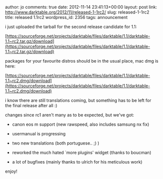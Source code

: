 author: jo
comments: true
date: 2012-11-14 23:41:13+00:00
layout: post
link: http://www.darktable.org/2012/11/released-1-1rc2/
slug: released-1-1rc2
title: released 1.1rc2
wordpress_id: 2356
tags: announcement

i just uploaded the tarball for the second release candidate for 1.1:

[https://sourceforge.net/projects/darktable/files/darktable/1.1/darktable-1.1~rc2.tar.gz/download](https://sourceforge.net/projects/darktable/files/darktable/1.1/darktable-1.1~rc2.tar.gz/download)

packages for your favourite distros should be in the usual place, mac dmg is here:

[https://sourceforge.net/projects/darktable/files/darktable/1.1/darktable-1.1~rc2.dmg/download](https://sourceforge.net/projects/darktable/files/darktable/1.1/darktable-1.1~rc2.dmg/download)

i know there are still translations coming, but something has to be
left for the final release after all :)

changes since rc1 aren't many as to be expected, but we've got:



	
  * canon eos m support (new rawspeed, also includes samsung nx fix)

	
  * usermanual is progressing

	
  * two new translations (both portuguese.. ;) )

	
  * reworked the much hated `more plugins' widget (thanks to boucman)

	
  * a lot of bugfixes (mainly thanks to ulrich for his meticulous work)


enjoy!
